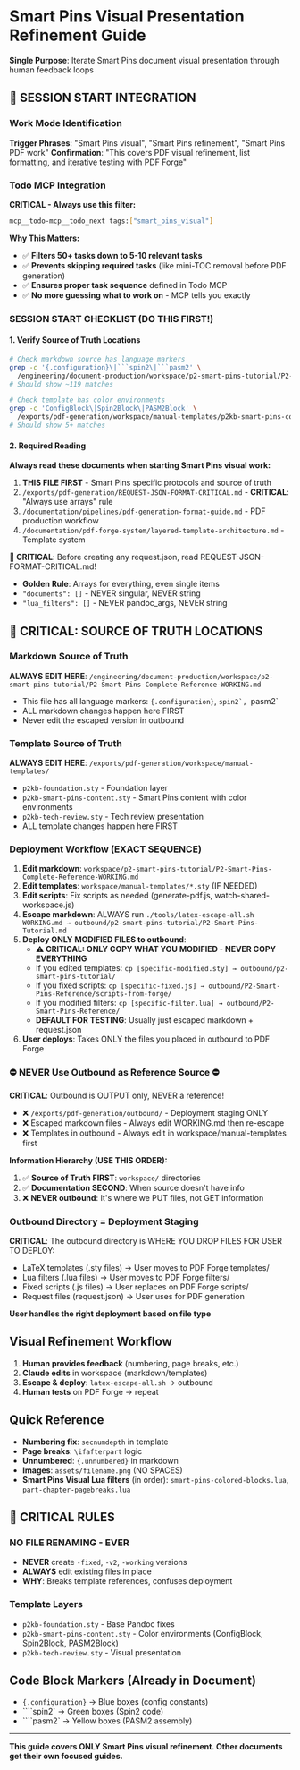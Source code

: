 # Smart Pins Visual Presentation Refinement Guide

**Single Purpose**: Iterate Smart Pins document visual presentation through human feedback loops

## 🚨 SESSION START INTEGRATION

### Work Mode Identification
**Trigger Phrases**: "Smart Pins visual", "Smart Pins refinement", "Smart Pins PDF work"
**Confirmation**: "This covers PDF visual refinement, list formatting, and iterative testing with PDF Forge"

### Todo MCP Integration  
**CRITICAL - Always use this filter:**
```bash
mcp__todo-mcp__todo_next tags:["smart_pins_visual"]
```

**Why This Matters:**
- ✅ **Filters 50+ tasks down to 5-10 relevant tasks**
- ✅ **Prevents skipping required tasks** (like mini-TOC removal before PDF generation)
- ✅ **Ensures proper task sequence** defined in Todo MCP
- ✅ **No more guessing what to work on** - MCP tells you exactly

### SESSION START CHECKLIST (DO THIS FIRST!)

#### 1. Verify Source of Truth Locations
```bash
# Check markdown source has language markers
grep -c '{.configuration}\|```spin2\|```pasm2' \
  /engineering/document-production/workspace/p2-smart-pins-tutorial/P2-Smart-Pins-Complete-Reference-WORKING.md
# Should show ~119 matches

# Check template has color environments  
grep -c 'ConfigBlock\|Spin2Block\|PASM2Block' \
  /exports/pdf-generation/workspace/manual-templates/p2kb-smart-pins-content.sty
# Should show 5+ matches
```

#### 2. Required Reading
**Always read these documents when starting Smart Pins visual work:**
1. **THIS FILE FIRST** - Smart Pins specific protocols and source of truth
2. `/exports/pdf-generation/REQUEST-JSON-FORMAT-CRITICAL.md` - **CRITICAL**: "Always use arrays" rule
3. `/documentation/pipelines/pdf-generation-format-guide.md` - PDF production workflow
4. `/documentation/pdf-forge-system/layered-template-architecture.md` - Template system

**🔴 CRITICAL**: Before creating any request.json, read REQUEST-JSON-FORMAT-CRITICAL.md!
- **Golden Rule**: Arrays for everything, even single items
- `"documents": []` - NEVER singular, NEVER string  
- `"lua_filters": []` - NEVER pandoc_args, NEVER string



## 🔴 CRITICAL: SOURCE OF TRUTH LOCATIONS

### Markdown Source of Truth
**ALWAYS EDIT HERE**: `/engineering/document-production/workspace/p2-smart-pins-tutorial/P2-Smart-Pins-Complete-Reference-WORKING.md`
- This file has all language markers: `{.configuration}`, ````spin2`, ````pasm2`
- ALL markdown changes happen here FIRST
- Never edit the escaped version in outbound

### Template Source of Truth  
**ALWAYS EDIT HERE**: `/exports/pdf-generation/workspace/manual-templates/`
- `p2kb-foundation.sty` - Foundation layer
- `p2kb-smart-pins-content.sty` - Smart Pins content with color environments
- `p2kb-tech-review.sty` - Tech review presentation
- ALL template changes happen here FIRST

### Deployment Workflow (EXACT SEQUENCE)
1. **Edit markdown**: `workspace/p2-smart-pins-tutorial/P2-Smart-Pins-Complete-Reference-WORKING.md`
2. **Edit templates**: `workspace/manual-templates/*.sty` (IF NEEDED)
3. **Edit scripts**: Fix scripts as needed (generate-pdf.js, watch-shared-workspace.js)
4. **Escape markdown**: ALWAYS run `./tools/latex-escape-all.sh WORKING.md → outbound/p2-smart-pins-tutorial/P2-Smart-Pins-Tutorial.md`
5. **Deploy ONLY MODIFIED FILES to outbound**: 
   - **⚠️ CRITICAL: ONLY COPY WHAT YOU MODIFIED - NEVER COPY EVERYTHING**
   - If you edited templates: `cp [specific-modified.sty] → outbound/p2-smart-pins-tutorial/`
   - If you fixed scripts: `cp [specific-fixed.js] → outbound/P2-Smart-Pins-Reference/scripts-from-forge/`
   - If you modified filters: `cp [specific-filter.lua] → outbound/P2-Smart-Pins-Reference/`
   - **DEFAULT FOR TESTING**: Usually just escaped markdown + request.json
6. **User deploys**: Takes ONLY the files you placed in outbound to PDF Forge

### ⛔️ NEVER Use Outbound as Reference Source ⛔️
**CRITICAL**: Outbound is OUTPUT only, NEVER a reference!
- ❌ `/exports/pdf-generation/outbound/` - Deployment staging ONLY
- ❌ Escaped markdown files - Always edit WORKING.md then re-escape
- ❌ Templates in outbound - Always edit in workspace/manual-templates first

**Information Hierarchy (USE THIS ORDER):**
1. ✅ **Source of Truth FIRST**: `workspace/` directories
2. ✅ **Documentation SECOND**: When source doesn't have info
3. ❌ **NEVER outbound**: It's where we PUT files, not GET information

### Outbound Directory = Deployment Staging
**CRITICAL**: The outbound directory is WHERE YOU DROP FILES FOR USER TO DEPLOY:
- LaTeX templates (.sty files) → User moves to PDF Forge templates/
- Lua filters (.lua files) → User moves to PDF Forge filters/
- Fixed scripts (.js files) → User replaces on PDF Forge scripts/
- Request files (request.json) → User uses for PDF generation

**User handles the right deployment based on file type**



## Visual Refinement Workflow

1. **Human provides feedback** (numbering, page breaks, etc.)
2. **Claude edits** in workspace (markdown/templates)
3. **Escape & deploy**: `latex-escape-all.sh` → outbound
4. **Human tests** on PDF Forge → repeat

## Quick Reference
- **Numbering fix**: `secnumdepth` in template
- **Page breaks**: `\ifafterpart` logic
- **Unnumbered**: `{.unnumbered}` in markdown
- **Images**: `assets/filename.png` (NO SPACES)
- **Smart Pins Visual Lua filters** (in order): `smart-pins-colored-blocks.lua`, `part-chapter-pagebreaks.lua`

## 🚨 CRITICAL RULES

### NO FILE RENAMING - EVER
- **NEVER** create `-fixed`, `-v2`, `-working` versions
- **ALWAYS** edit existing files in place
- **WHY**: Breaks template references, confuses deployment

### Template Layers
- `p2kb-foundation.sty` - Base Pandoc fixes
- `p2kb-smart-pins-content.sty` - Color environments (ConfigBlock, Spin2Block, PASM2Block)
- `p2kb-tech-review.sty` - Visual presentation

## Code Block Markers (Already in Document)
- `{.configuration}` → Blue boxes (config constants)
- ````spin2` → Green boxes (Spin2 code)
- ````pasm2` → Yellow boxes (PASM2 assembly)

---

**This guide covers ONLY Smart Pins visual refinement. Other documents get their own focused guides.**